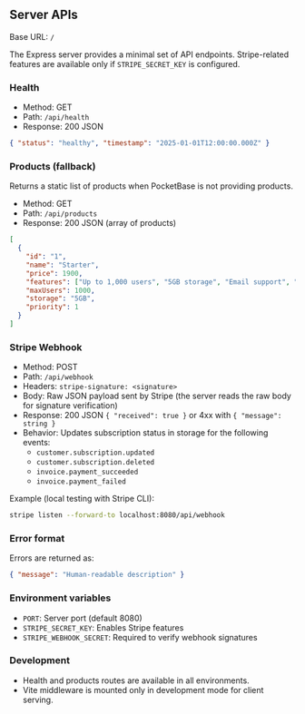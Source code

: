 ## Server APIs

Base URL: `/`

The Express server provides a minimal set of API endpoints. Stripe-related features are available only if `STRIPE_SECRET_KEY` is configured.

### Health
- Method: GET
- Path: `/api/health`
- Response: 200 JSON
```json
{ "status": "healthy", "timestamp": "2025-01-01T12:00:00.000Z" }
```

### Products (fallback)
Returns a static list of products when PocketBase is not providing products.
- Method: GET
- Path: `/api/products`
- Response: 200 JSON (array of products)
```json
[
  {
    "id": "1",
    "name": "Starter",
    "price": 1900,
    "features": ["Up to 1,000 users", "5GB storage", "Email support", "Basic analytics", "API access"],
    "maxUsers": 1000,
    "storage": "5GB",
    "priority": 1
  }
]
```

### Stripe Webhook
- Method: POST
- Path: `/api/webhook`
- Headers: `stripe-signature: <signature>`
- Body: Raw JSON payload sent by Stripe (the server reads the raw body for signature verification)
- Response: 200 JSON `{ "received": true }` or 4xx with `{ "message": string }`
- Behavior: Updates subscription status in storage for the following events:
  - `customer.subscription.updated`
  - `customer.subscription.deleted`
  - `invoice.payment_succeeded`
  - `invoice.payment_failed`

Example (local testing with Stripe CLI):
```bash
stripe listen --forward-to localhost:8080/api/webhook
```

### Error format
Errors are returned as:
```json
{ "message": "Human-readable description" }
```

### Environment variables
- `PORT`: Server port (default 8080)
- `STRIPE_SECRET_KEY`: Enables Stripe features
- `STRIPE_WEBHOOK_SECRET`: Required to verify webhook signatures

### Development
- Health and products routes are available in all environments.
- Vite middleware is mounted only in development mode for client serving.

